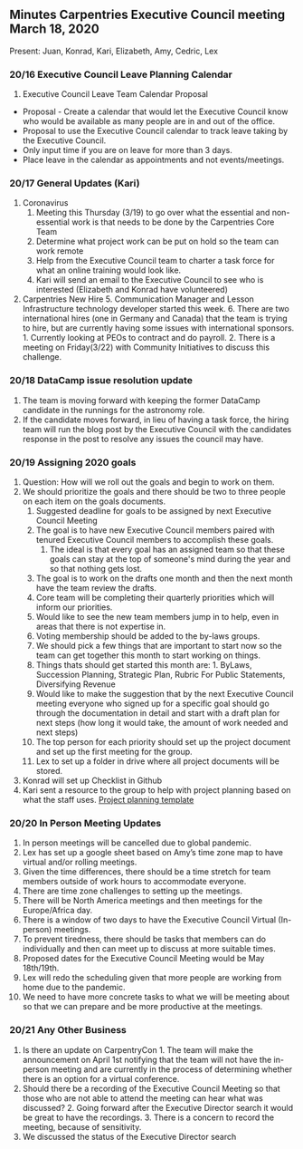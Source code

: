 ## Minutes Carpentries Executive Council meeting March 18, 2020

Present: Juan, Konrad, Kari, Elizabeth, Amy, Cedric, Lex

### 20/16 Executive Council Leave Planning Calendar
1. Executive Council Leave Team Calendar Proposal
* Proposal - Create a calendar that would let the Executive Council know who would be available as many people are in and out of the office.
* Proposal to use the Executive Council calendar to track leave taking by the Executive Council.
* Only input time if you are on leave for more than 3 days.
* Place leave in the calendar as appointments and not events/meetings.
### 20/17 General Updates (Kari)
1. Coronavirus
    1. Meeting this Thursday (3/19) to go over what the essential and non-essential work is that needs to be done by the Carpentries Core Team
    2. Determine what project work can be put on hold so the team can work remote
    3. Help from the Executive Council team to charter a task force for what an online training would look like.
    4. Kari will send an email to the Executive Council to see who is interested (Elizabeth and Konrad have volunteered)
2. Carpentries New Hire
    5. Communication Manager and Lesson Infrastructure technology developer started this week.
    6. There are two international hires (one in Germany and Canada) that the team is trying to hire, but are currently having some issues with international sponsors.
        1. Currently looking at PEOs to contract and do payroll.
        2. There is a meeting on Friday(3/22) with Community Initiatives to discuss this challenge.

### 20/18 DataCamp issue resolution update
1. The team is moving forward with keeping the former DataCamp candidate in the runnings for the astronomy role.
2. If the candidate moves forward, in lieu of having a task force, the hiring team will run the blog post by the Executive Council with the candidates response in the post to resolve any issues the council may have.

### 20/19 Assigning 2020 goals
1. Question: How will we roll out the goals and begin to work on them.
2. We should prioritize the goals and there should be two to three people on each item on the goals documents.
    1. Suggested deadline for goals to be assigned by next Executive Council Meeting
    2. The goal is to have new Executive Council members paired with tenured Executive Council members to accomplish these goals.
        1. The ideal is that every goal has an assigned team so that these goals can stay at the top of someone's mind during the year and so that nothing gets lost.
    3. The goal is to work on the drafts one month and then the next month have the team review the drafts.
    4. Core team will be completing their quarterly priorities which will inform our priorities.
    5. Would like to see the new team members jump in to help, even in areas that there is not expertise in.
    6. Voting membership should be added to the by-laws groups.
    7. We should pick a few things that are important to start now so the team can get together this month to start working on things.
    8. Things thats should get started this month are:
            1.  ByLaws, Succession Planning, Strategic Plan, Rubric For Public Statements, Diversifying Revenue
    9. Would like to make the suggestion that by the next Executive Council meeting everyone who signed up for a specific goal should go through the documentation in detail and start with a draft plan for next steps (how long it would take, the amount of work needed and next steps)
    10. The top person for each priority should set up the project document and set up the first meeting for the group.
    11. Lex to set up a folder in drive where all project documents will be stored.
3. Konrad will set up Checklist in Github
4. Kari sent a resource to the group to help with project planning based on what the staff uses. [Project planning template](https://docs.google.com/document/d/1O5gTSFq0KiQmi1qgkYm1hng7i3g71bPody7WkXWTeyU/edit#heading=h.y06zpj6pn0a1)

### 20/20 In Person Meeting Updates
1. In person meetings will be cancelled due to global pandemic.
2. Lex has set up a google sheet based on Amy’s time zone map to have virtual and/or rolling meetings.
3. Given the time differences, there should be a time stretch for team members outside of work hours to accommodate everyone.
4. There are time zone challenges to setting up the meetings.
5. There will be North America meetings and then meetings for the Europe/Africa day.
6. There is a window of two days to have the Executive Council Virtual (In-person) meetings.
7. To prevent tiredness, there should be tasks that members can do individually and then can meet up to discuss at more suitable times.
8. Proposed dates for the Executive Council Meeting would be May 18th/19th.
9. Lex will redo the scheduling given that more people are working from home due to the pandemic.
10. We need to have more concrete tasks to what we will be meeting about so that we can prepare and be more productive at the meetings.

### 20/21 Any Other Business
1. Is there an update on CarpentryCon
        1. The team will make the announcement on April 1st notifying that the team will not have the in-person meeting and are currently in the process of determining whether there is an option for a virtual conference.
2. Should there be a recording of the Executive Council Meeting so that those who are not able to attend the meeting can hear what was discussed?
	2. Going forward after the Executive Director search it would be great to have the recordings.
	3. There is a concern to record the meeting, because of sensitivity.
3. We discussed the status of the Executive Director search
